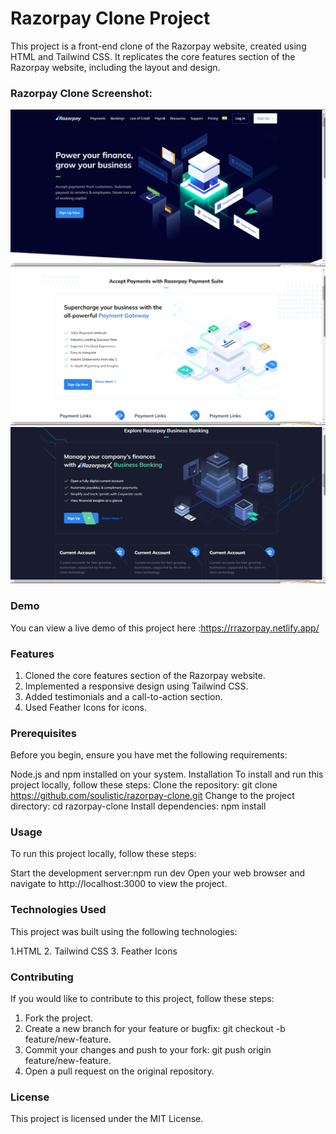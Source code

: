 # Razorpay Clone Project
This project is a front-end clone of the Razorpay website, created using HTML and Tailwind CSS. It replicates the core features section of the Razorpay website, including the layout and design.

### Razorpay Clone Screenshot:
![ss1](image.png)
![ss2](image-1.png)
![ss3](image-2.png)

### Demo
You can view a live demo of this project here :https://rrazorpay.netlify.app/

### Features
1. Cloned the core features section of the Razorpay website.
2. Implemented a responsive design using Tailwind CSS.
3. Added testimonials and a call-to-action section.
4. Used Feather Icons for icons.

### Prerequisites
Before you begin, ensure you have met the following requirements:

Node.js and npm installed on your system.
Installation
To install and run this project locally, follow these steps:
Clone the repository: git clone https://github.com/soulistic/razorpay-clone.git
Change to the project directory: cd razorpay-clone
Install dependencies: npm install
### Usage
To run this project locally, follow these steps:

Start the development server:npm run dev
Open your web browser and navigate to http://localhost:3000 to view the project.

### Technologies Used
This project was built using the following technologies:

1.HTML
2. Tailwind CSS
3. Feather Icons

### Contributing
If you would like to contribute to this project, follow these steps:

1. Fork the project.
2. Create a new branch for your feature or bugfix: git checkout -b feature/new-feature.
3. Commit your changes and push to your fork: git push origin feature/new-feature.
4. Open a pull request on the original repository.

### License
This project is licensed under the MIT License.